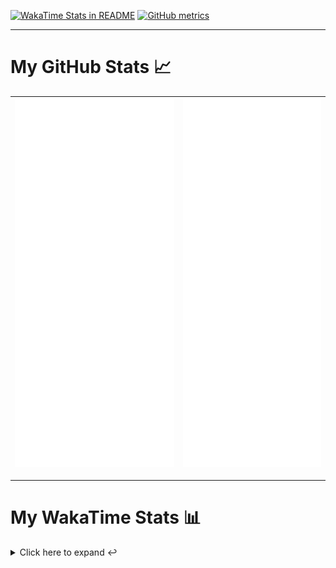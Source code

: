 [![WakaTime Stats in README](https://github.com/LOsioChico/LOsioChico/actions/workflows/waka.yml/badge.svg)](https://github.com/LOsioChico/LOsioChico/actions/workflows/waka.yml) [![GitHub metrics](https://github.com/LOsioChico/LOsioChico/actions/workflows/metrics.yml/badge.svg)](https://github.com/LOsioChico/LOsioChico/actions/workflows/metrics.yml)

---

# My GitHub Stats 📈

| ![](./assets/metrics.svg) | ![](./assets/metrics2.svg) |
| ------------------------- | -------------------------- |

---

# My WakaTime Stats 📊

<details>
<summary>Click here to expand ↩️</summary>
<br>

<!--START_SECTION:waka-->
![Code Time](http://img.shields.io/badge/Code%20Time-1%2C779%20hrs%2032%20mins-blue)

![Lines of code](https://img.shields.io/badge/From%20Hello%20World%20I%27ve%20Written-345.6%20thousand%20lines%20of%20code-blue)

**🐱 My GitHub Data** 

> 📦 565.5 kB Used in GitHub's Storage 
 > 
> 🏆 1,361 Contributions in the Year 2024
 > 
> 🚫 Not Opted to Hire
 > 
> 📜 18 Public Repositories 
 > 
> 🔑 29 Private Repositories 
 > 
**I'm a Night 🦉** 

```text
🌞 Morning                572 commits         ████░░░░░░░░░░░░░░░░░░░░░   14.13 % 
🌆 Daytime                1224 commits        ████████░░░░░░░░░░░░░░░░░   30.24 % 
🌃 Evening                1398 commits        █████████░░░░░░░░░░░░░░░░   34.54 % 
🌙 Night                  854 commits         █████░░░░░░░░░░░░░░░░░░░░   21.10 % 
```
📅 **I'm Most Productive on Thursday** 

```text
Monday                   557 commits         ███░░░░░░░░░░░░░░░░░░░░░░   13.76 % 
Tuesday                  609 commits         ████░░░░░░░░░░░░░░░░░░░░░   15.04 % 
Wednesday                456 commits         ███░░░░░░░░░░░░░░░░░░░░░░   11.26 % 
Thursday                 727 commits         ████░░░░░░░░░░░░░░░░░░░░░   17.96 % 
Friday                   634 commits         ████░░░░░░░░░░░░░░░░░░░░░   15.66 % 
Saturday                 715 commits         ████░░░░░░░░░░░░░░░░░░░░░   17.66 % 
Sunday                   350 commits         ██░░░░░░░░░░░░░░░░░░░░░░░   08.65 % 
```


📊 **This Week I Spent My Time On** 

```text
💬 Programming Languages: 
TypeScript               18 hrs 32 mins      ████████████████████░░░░░   78.68 % 
Scala                    3 hrs 6 mins        ███░░░░░░░░░░░░░░░░░░░░░░   13.17 % 
JSON                     27 mins             ░░░░░░░░░░░░░░░░░░░░░░░░░   01.98 % 
SQL                      23 mins             ░░░░░░░░░░░░░░░░░░░░░░░░░   01.67 % 
Other                    15 mins             ░░░░░░░░░░░░░░░░░░░░░░░░░   01.08 % 
```

**I Mostly Code in TypeScript** 

```text
TypeScript               27 repos            █████████████░░░░░░░░░░░░   52.94 % 
Scala                    5 repos             ██░░░░░░░░░░░░░░░░░░░░░░░   09.80 % 
Python                   3 repos             █░░░░░░░░░░░░░░░░░░░░░░░░   05.88 % 
Java                     2 repos             █░░░░░░░░░░░░░░░░░░░░░░░░   03.92 % 
Astro                    2 repos             █░░░░░░░░░░░░░░░░░░░░░░░░   03.92 % 
```




 Last Updated on 08/10/2024 01:00:55 UTC
<!--END_SECTION:waka-->

## </details>
